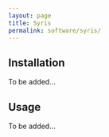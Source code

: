 ```yaml
---
layout: page
title: Syris
permalink: software/syris/
---
```


## Installation

To be added...

## Usage

To be added...
